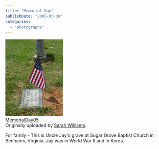 ```yaml
---
title: "Memorial Day"
publishDate: "2005-05-30"
categories: 
  - "photographs"
---
```


[![](images/16455022_9ab08c1879_m.jpg)](http://www.flickr.com/photos/54325514@N00/16455022/ "photo sharing")  
[MemorialDay05](http://www.flickr.com/photos/54325514@N00/16455022/)  
Originally uploaded by [Sarah Williams](http://www.flickr.com/people/54325514@N00/).

For family - This is Uncle Jay's grave at Sugar Grove Baptist Church in Benhams, Virginia. Jay was in World War II and in Korea.
